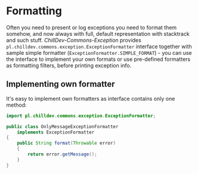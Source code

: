 <!---
# This file is part of the ChillDev-Commons.
#
# @license http://mit-license.org/ The MIT license
# @author Rafał Wrzeszcz <rafal.wrzeszcz@wrzasq.pl>
# @copyright 2014 © by Rafał Wrzeszcz - Wrzasq.pl.
# @version 0.0.1
# @since 0.0.1
# @category ChillDev-Commons
# @subcategory Exception
-->

# Formatting

Often you need to present or log exceptions you need to format them somehow, and now always with full, default representation with stacktrack and such stuff. *ChillDev-Commons-Exception* provides `pl.chilldev.commons.exception.ExceptionFormatter` interface together with sample simple formatter (`ExceptionFormatter.SIMPLE_FORMAT`) - you can use the interface to implement your own formats or use pre-defined formatters as formatting filters, before printing exception info.

## Implementing own formatter

It's easy to implement own formatters as interface contains only one method:

```java
import pl.chilldev.commons.exception.ExceptionFormatter;

public class OnlyMessageExceptionFormatter
    implements ExceptionFormatter
{
    public String format(Throwable error)
    {
        return error.getMessage();
    }
}
```
